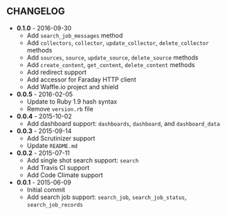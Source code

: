 CHANGELOG
---------
- **0.1.0** - 2016-09-30
  - Add `search_job_messages` method
  - Add `collectors`, `collector`, `update_collector`, `delete_collector` methods
  - Add `sources`, `source`, `update_source`, `delete_source` methods
  - Add `create_content`, `get_content`, `delete_content` methods
  - Add redirect support
  - Add accessor for Faraday HTTP client
  - Add Waffle.io project and shield
- **0.0.5** - 2016-02-05
  - Update to Ruby 1.9 hash syntax
  - Remove `version.rb` file
- **0.0.4** - 2015-10-02
  - Add dashboard support: `dashboards`, `dashboard`, and `dashboard_data`
- **0.0.3** - 2015-09-14
  - Add Scrutinizer support
  - Update `README.md`
- **0.0.2** - 2015-07-11
  - Add single shot search support: `search`
  - Add Travis CI support
  - Add Code Climate support
- **0.0.1** - 2015-06-09
  - Initial commit
  - Add search job support: `search_job`, `search_job_status`, `search_job_records`